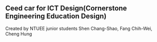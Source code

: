 ## Ceed car for ICT Design(Cornerstone Engineering Education Design) 

Created by NTUEE junior students Shen Chang-Shao, Fang Chih-Wei, Cheng Hung
